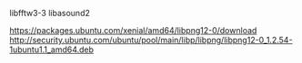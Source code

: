 libfftw3-3 libasound2

https://packages.ubuntu.com/xenial/amd64/libpng12-0/download
http://security.ubuntu.com/ubuntu/pool/main/libp/libpng/libpng12-0_1.2.54-1ubuntu1.1_amd64.deb
